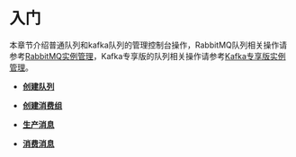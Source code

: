 # 入门<a name="zh-cn_topic_0034678323"></a>

本章节介绍普通队列和kafka队列的管理控制台操作，RabbitMQ队列相关操作请参考[RabbitMQ实例管理](RabbitMQ实例管理.md)，Kafka专享版的队列相关操作请参考[Kafka专享版实例管理](Kafka专享版实例管理.md)。

-   **[创建队列](创建队列.md)**  

-   **[创建消费组](创建消费组.md)**  

-   **[生产消息](生产消息.md)**  

-   **[消费消息](消费消息.md)**  


